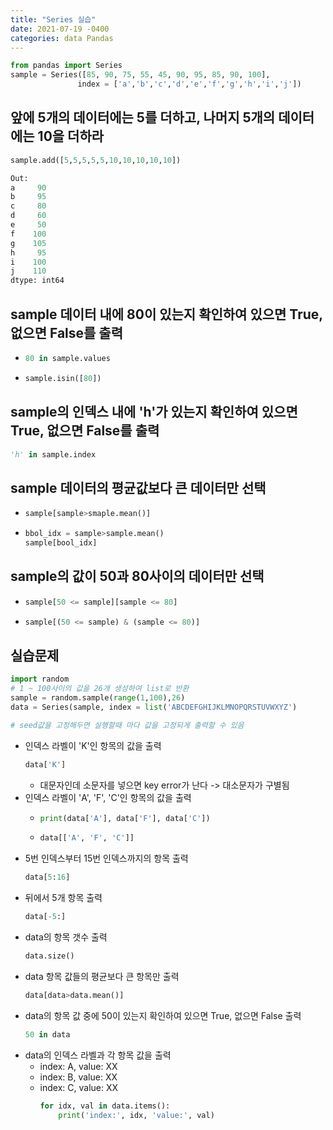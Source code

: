 ```yaml
---
title: "Series 실습"
date: 2021-07-19 -0400
categories: data Pandas
---
```


```py  
from pandas import Series  
sample = Series([85, 90, 75, 55, 45, 90, 95, 85, 90, 100], 
               index = ['a','b','c','d','e','f','g','h','i','j'])  
```  

## 앞에 5개의 데이터에는 5를 더하고, 나머지 5개의 데이터에는 10을 더하라  

```py  
sample.add([5,5,5,5,5,10,10,10,10,10])  

Out:  
a     90  
b     95  
c     80  
d     60  
e     50  
f    100  
g    105  
h     95  
i    100  
j    110  
dtype: int64  
```  

## sample 데이터 내에 80이 있는지 확인하여 있으면 True, 없으면 False를 출력  

- ```py  
  80 in sample.values  
  ```  
- ```py  
  sample.isin([80])  
  ```  
## sample의 인덱스 내에 'h'가 있는지 확인하여 있으면 True, 없으면 False를 출력  

```py  
'h' in sample.index  
```  

## sample 데이터의 평균값보다 큰 데이터만 선택  

- ```py  
  sample[sample>smaple.mean()]  
  ```  
  
- ```py  
  bbol_idx = sample>sample.mean()  
  sample[bool_idx]  
  ```  

## sample의 값이 50과 80사이의 데이터만 선택  
- ```py
  sample[50 <= sample][sample <= 80]  
  ```  
- ```py  
  sample[(50 <= sample) & (sample <= 80)]  
  ```  

## 실습문제  

```py  
import random  
# 1 ~ 100사이의 값을 26개 생성하여 list로 반환  
sample = random.sample(range(1,100),26)  
data = Series(sample, index = list('ABCDEFGHIJKLMNOPQRSTUVWXYZ')  

# seed값을 고정해두면 실행할때 마다 값을 고정되게 출력할 수 있음  
```  
- 인덱스 라벨이 'K'인 항목의 값을 출력
  ```py  
  data['K']  
  ```  
  - 대문자인데 소문자를 넣으면 key error가 난다 -> 대소문자가 구별됨  
- 인덱스 라벨이 'A', 'F', 'C'인 항목의 값을 출력  
  * ```py  
    print(data['A'], data['F'], data['C'])  
    ```  
  * ```py  
    data[['A', 'F', 'C']]  
    ```  
- 5번 인덱스부터 15번 인덱스까지의 항목 출력
  ```py  
  data[5:16]  
  ```  
- 뒤에서 5개 항목 출력
  ```py  
  data[-5:]  
  ```  
- data의 항목 갯수 출력
  ```py  
  data.size()  
  ```  
- data 항목 값들의 평균보다 큰 항목만 출력
  ```py  
  data[data>data.mean()]  
  ```  
- data의 항목 값 중에 50이 있는지 확인하여 있으면 True, 없으면 False 출력
  ```py  
  50 in data  
  ```  
- data의 인덱스 라벨과 각 항목 값을 출력  
  * index: A, value: XX  
  * index: B, value: XX  
  * index: C, value: XX  
    ```py  
    for idx, val in data.items():  
        print('index:', idx, 'value:', val)  
    ```   
